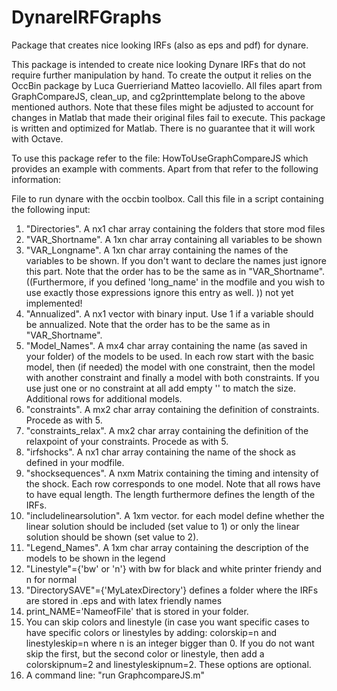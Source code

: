 # DynareIRFGraphs
Package that creates nice looking IRFs (also as eps and pdf) for dynare. 

This package is intended to create nice looking Dynare IRFs that do not require further manipulation by hand. 
To create the output it relies on the OccBin package by Luca Guerrieriand Matteo Iacoviello. All files apart from GraphCompareJS, clean_up, and  cg2printtemplate belong to the above mentioned authors. Note that these files might be adjusted to account for changes in Matlab that made their original files fail to execute. 
This package is written and optimized for Matlab. There is no guarantee that it will work with Octave. 

To use this package refer to the file: HowToUseGraphCompareJS which provides an example with comments.
Apart from that refer to the following information:

File to run dynare with the occbin toolbox. Call this file
in a script containing the following input:
1.  "Directories". A nx1 char array containing the folders that store mod files
2.  "VAR_Shortname". A 1xn char array containing all variables to be shown
3.  "VAR_Longname". A 1xn char array containing the names of the variables to
    be shown. If you don't want to declare the names just ignore this part. Note
    that the order has to be the same as in "VAR_Shortname". ((Furthermore,
    if you defined 'long_name' in the modfile and you wish to use exactly
    those expressions ignore this entry as well. )) not yet implemented!
4.  "Annualized". A nx1 vector with binary input. Use 1 if a variable
    should be annualized. Note that the order has to be the same as in
    "VAR_Shortname".
5.  "Model_Names". A mx4 char array containing the name (as saved in your folder) 
    of the models to be used. In each row start with the basic model, 
    then (if needed) the model with one constraint, 
    then the model with another constraint and finally a
    model with both constraints. If you use just one or no constraint at all
    add empty '' to match the size. Additional rows for additional models.
6.  "constraints". A mx2 char array containing the definition of
    constraints. Procede as with 5.
7.  "constraints_relax". A mx2 char array containing the definition of
    the relaxpoint of your constraints. Procede as with 5.
8.  "irfshocks". A nx1 char array containing the name of the shock as
    defined in your modfile.
9.  "shocksequences". A nxm Matrix containing the timing and intensity of
    the shock. Each row corresponds to one model. Note that all rows have to
    have equal length. The length furthermore defines the length of the IRFs.
10. "includelinearsolution". A 1xm vector. for each model
    define whether the linear solution should be included (set value to 1) 
    or only the linear solution should be shown (set value to 2).
11. "Legend_Names". A 1xm char array containing the description of the models to
    be shown in the legend
12. "Linestyle"={'bw' or 'n'} with bw for black and white printer friendy
    and n for normal
13. "DirectorySAVE"={'MyLatexDirectory'} defines a folder where the IRFs
    are stored in .eps and with latex friendly names 
14. print_NAME='NameofFile' that is stored in your folder. 
15. You can skip colors and linestyle (in case you want specific cases to
    have specific colors or linestyles by adding: colorskip=n and
    linestyleskip=n where n is an integer bigger than 0. If you do not want
    skip the first, but the second color or linestyle, then add a
    colorskipnum=2 and linestyleskipnum=2. These options are optional.
16. A command line: "run GraphcompareJS.m"

